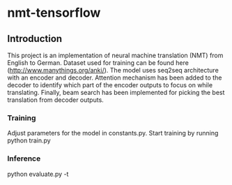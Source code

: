 # nmt-tensorflow

## Introduction
This project is an implementation of neural machine translation (NMT) from English to German. Dataset used for training can be found here (http://www.manythings.org/anki/). The model uses seq2seq architecture with an encoder and decoder. Attention mechanism has been added to the decoder to identify which part of the encoder outputs to focus on while translating. Finally, beam search has been implemented for picking the best translation from decoder outputs.

### Training
Adjust parameters for the model in constants.py. Start training by running python train.py

### Inference
python evaluate.py -t <Sentence in English>

